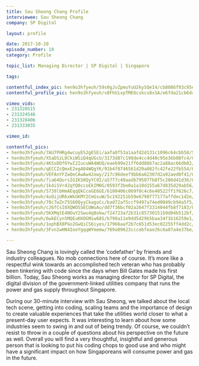 ```yaml
---
title: Sau Sheong Chang Profile
interviewee: Sau Sheong Chang
company: SP Digital

layout: profile

date: 2017-10-20
episode_number: 10
category: Profile

topic_list: Managing Director | SP Digital | Singapore

tags:

contentful_index_pic: hen9o3hfyeuh/59s0gJvZpmuYuU2kySQeI4/cb8086f93c95e2e294db65ba9b6bf7aa/Sau_Sheong_Chang_Profile.jpg
contentful_profile_pic: hen9o3hfyeuh/v8FhUixpTME6cskcs8sSA/e6fda21cb6d46820bf6013da336df027/Sau_Sheong_Chang_Blue_Frame.jpg

vimeo_vids:
- 231320515
- 231324546
- 231328406
- 231333035

vimeo_id: 

contentful_pics:
- hen9o3hfyeuh/7AU7PHRg4wcuyES2gESEi/aafa0f53a1aafd2d131c1096c64cbb58/SP_Window.jpg
- hen9o3hfyeuh/XSaDSzL0CkiWSiQ4qUGcU/3173d87c198de4cc4d40c95e36b08fc4/Gotham_Door.jpg
- hen9o3hfyeuh/4KSsDDf6YwI2IucuWA4WUQ/eaeb99e21ff6dd86b7ac2a88ac66db02/Office_02.jpg
- hen9o3hfyeuh/qECCZcQmxE2egA04WQgYK/91b4f8746561d29a082fc42fe22fb554/Office_05.jpg
- hen9o3hfyeuh/VEFAnYFZwQeCAwAw42owy/217c96deef9bb6a62307d2a92aed0f41/Geeks_Manifesto.jpg
- hen9o3hfyeuh/7ia64QursIGIKS0QyYC0I/a5777c49aadb795077b8f5c286d41d36/Office_01.jpg
- hen9o3hfyeuh/1k4iSVr42qYQ0ccoEkIM0G/0593f3be0a1a10d155a67d835d29ab56/Office_03.jpg
- hen9o3hfyeuh/5739lbHmAEqqQkCcoGE6GE/6100406c069f0c4c6e40522ff1f626c7/Lego_Avengers.jpg
- hen9o3hfyeuh/4uOijUR6xWkGKMY2CmGsuW/5c192251b59e6798f77177affdec1d2e/Rabbit_Spoon.jpg
- hen9o3hfyeuh/78c7wZn75S60QyyCkagoCc/bad72af5ccf9497a74ed0049cb94a5f5/Pro_Mouse.jpg
- hen9o3hfyeuh/cJ6fCsI8XQWOSSECUWuAu/dd7f36bcf02a2647f3314044fb8f7183/Origamis.jpg
- hen9o3hfyeuh/5KXMqtE4NOuY2Swu4q8okw/f24723a72b31c85730151b9d04b512bf/Network.jpg
- hen9o3hfyeuh/6wkECyn5MQEuKKOGMiw68S/b790a11e9dd5d29b5baa34f1b16259e1/Playstation.jpg
- hen9o3hfyeuh/1ophBX8PGo2GwQiCS6iyes/17966aaf2b7c651d53ec02255ff4dd2c/Exit_Door.jpg
- hen9o3hfyeuh/3Fvn2wHN4IoeYgqqWYmemw/769a09623cccebfeae26c6a07a4e37be/Sau_Sheong_Chang_Portrait_02.jpg

---
```


Sau Sheong Chang is lovingly called the ‘codefather’ by friends and industry colleagues. No mob connections here of course. It’s more like a respectful wink towards an accomplished tech veteran who has probably been tinkering with code since the days when Bill Gates made his first billion. Today, Sau Sheong works as managing director for SP Digital, the digital division of the government-linked utilities company that runs the power and gas supply throughout Singapore.

During our 30-minute interview with Sau Sheong, we talked about the local tech scene, getting into coding, scaling teams and the importance of design to create valuable experiences that take the utilities world closer to what a present-day user expects. It was interesting to learn about how some industries seem to swing in and out of being trendy. Of course, we couldn’t resist to throw in a couple of questions about his perspective on the future as well. Overall you will find a very thoughtful, insightful and generous person that is looking to put his coding chops to good use and who might have a significant impact on how Singaporeans will consume power and gas in the future.
